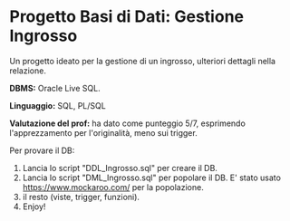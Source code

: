 # Progetto Basi di Dati: Gestione Ingrosso

Un progetto ideato per la gestione di un ingrosso, ulteriori dettagli nella relazione.

**DBMS:** Oracle Live SQL.

**Linguaggio:** SQL, PL/SQL

**Valutazione del prof:** ha dato come punteggio 5/7, esprimendo l'apprezzamento per l'originalità, meno sui trigger.


Per provare il DB:
1. Lancia lo script "DDL_Ingrosso.sql" per creare il DB.
2. Lancia lo script "DML_Ingrosso.sql" per popolare il DB. E' stato usato https://www.mockaroo.com/ per la popolazione.
3. il resto (viste, trigger, funzioni).
4. Enjoy!
